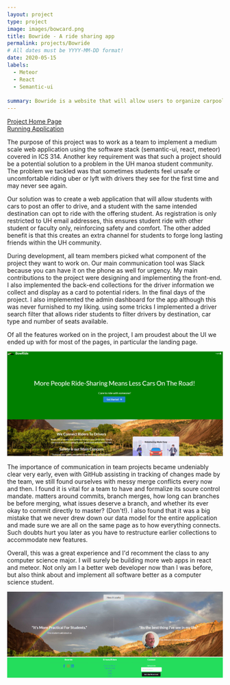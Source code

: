 ```yaml
---
layout: project
type: project
image: images/bowcard.png
title: Bowride - A ride sharing app
permalink: projects/Bowride
# All dates must be YYYY-MM-DD format!
date: 2020-05-15
labels:
  - Meteor
  - React
  - Semantic-ui

summary: Bowride is a website that will allow users to organize carpools with other members of the UH community. Users can sign up to be a driver or rider, and drivers can search for riders that are most convenient to/from campus. This was a group effort for the ICS314 (Software engineering) final project.
---
```


[<i class="large github icon"></i>Project Home Page](https://bowride.github.io/)<br>
[<i class="large car green icon"></i>Running Application](http://bowride.meteorapp.com/#/)<br>

The purpose of this project was to work as a team to implement a medium scale  web application using the software stack (semantic-ui, react, meteor) covered in ICS 314. Another key requirement was that such a project should be a potential solution to a problem in the UH manoa student community. The problem we tackled was that sometimes students feel unsafe or uncomfortable riding uber or lyft with drivers they see for the first time and may never see again.

Our solution was to create a web application that will allow students with cars to post an offer to drive, and a student with the same intended destination can opt to ride with the offering student. As registration is only restricted to UH email addresses, this ensures student ride with other student or faculty only, reinforcing safety and comfort. The other added benefit is that this creates an extra channel for students to forge long lasting friends within the UH community.

During development, all team members picked what component of the project they want to work on. Our main communication tool was Slack because you can have it on the phone as well for urgency. My main contributions to the project were designing and implementing the front-end. I also implemented the back-end collections for the driver  information we collect and display as a card to potential riders. In the final days of the project. I also implemented the admin  dashboard for the app  although this was never furnished to my liking. using some tricks I  implemented a driver search filter that allows rider students to filter drivers by destination, car type and number of seats available. 

Of all the features worked on in the project, I am proudest about the UI we ended up with for most of the pages, in particular the landing page.

<img class="ui image" src="../images/M2_Landding_V2.png">


The importance of communication in team projects became undeniably clear very early, even with GitHub assisting in  tracking of changes made by the team, we still found ourselves  with messy merge conflicts every now and then. I found it is vital for a team to have and formalize its soure control mandate. matters around commits, branch merges, how long can branches be before merging, what issues deserve a branch, and whether its ever okay to commit directly to master? (Don't!). I also found that it was a big mistake that we never drew down our data model for the entire application and made sure we are all on the same page as to how everything connects. Such doubts hurt you later as you have to restructure earlier collections to accommodate new features.

Overall, this was a great experience and I'd recomment the class to any computer science major. I will surely be building more web apps in react and meteor. Not only am I a better web developer now than I was before, but also think about and implement all software better as a computer science student. 


<img class="ui image" src="../images/M2_Landding_V2_2.png">






